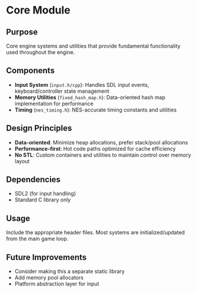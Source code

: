 # Core Module

## Purpose 
Core engine systems and utilities that provide fundamental functionality used throughout the engine.

## Components
- **Input System** (`input.h/cpp`): Handles SDL input events, keyboard/controller state management
- **Memory Utilities** (`fixed_hash_map.h`): Data-oriented hash map implementation for performance  
- **Timing** (`nes_timing.h`): NES-accurate timing constants and utilities

## Design Principles
- **Data-oriented**: Minimize heap allocations, prefer stack/pool allocations
- **Performance-first**: Hot code paths optimized for cache efficiency
- **No STL**: Custom containers and utilities to maintain control over memory layout

## Dependencies
- SDL2 (for input handling)
- Standard C library only

## Usage
Include the appropriate header files. Most systems are initialized/updated from the main game loop.

## Future Improvements
- Consider making this a separate static library
- Add memory pool allocators
- Platform abstraction layer for input